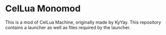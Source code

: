 # CelLua Monomod
This is a mod of CelLua Machine, originally made by KyYay. This repository contains a launcher as well as files required by the launcher.
